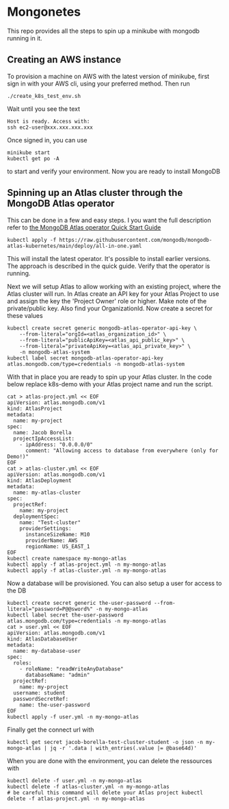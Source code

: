 # Mongonetes
This repo provides all the steps to spin up a minikube with mongodb running in it.
## Creating an AWS instance
To provision a machine on AWS with the latest version of minikube, first sign in with your AWS cli, using your preferred method. Then run
```
./create_k8s_test_env.sh
```
Wait until you see the text
```
Host is ready. Access with: 
ssh ec2-user@xxx.xxx.xxx.xxx
```
Once signed in, you can use
```
minikube start
kubectl get po -A
```
to start and verify your environment. Now you are ready to install MongoDB

## Spinning up an Atlas cluster through the MongoDB Atlas operator
This can be done in a few and easy steps. I you want the full description refer to [the MongoDB Atlas operator Quick Start Guide](https://www.mongodb.com/docs/atlas/reference/atlas-operator/ak8so-quick-start/#std-label-ak8so-quick-start-ref)
```
kubectl apply -f https://raw.githubusercontent.com/mongodb/mongodb-atlas-kubernetes/main/deploy/all-in-one.yaml
```
This will install the latest operator. It's possible to install earlier versions. The approach is described in the quick guide. Verify that the operator is running.

Next we will setup Atlas to allow working with an existing project, where the Atlas cluster will run. In Atlas create an API key for your Atlas Project to use and assign the key the 'Project Owner' role or higher. Make note of the private/public key. Also find your OrganizationId.
Now create a secret for these values
```
kubectl create secret generic mongodb-atlas-operator-api-key \
    --from-literal="orgId=<atlas_organization_id>" \
    --from-literal="publicApiKey=<atlas_api_public_key>" \
    --from-literal="privateApiKey=<atlas_api_private_key>" \
    -n mongodb-atlas-system
kubectl label secret mongodb-atlas-operator-api-key atlas.mongodb.com/type=credentials -n mongodb-atlas-system
```
With that in place you are ready to spin up your Atlas cluster. In the code below replace k8s-demo with your Atlas project name and run the script.
```
cat > atlas-project.yml << EOF 
apiVersion: atlas.mongodb.com/v1
kind: AtlasProject
metadata:
  name: my-project
spec:
  name: Jacob Borella
  projectIpAccessList:
    - ipAddress: "0.0.0.0/0"
      comment: "Allowing access to database from everywhere (only for Demo!)"
EOF
cat > atlas-cluster.yml << EOF
apiVersion: atlas.mongodb.com/v1
kind: AtlasDeployment
metadata:
  name: my-atlas-cluster
spec:
  projectRef:
    name: my-project
  deploymentSpec:
    name: "Test-cluster"
    providerSettings:
      instanceSizeName: M10
      providerName: AWS
      regionName: US_EAST_1
EOF
kubectl create namespace my-mongo-atlas
kubectl apply -f atlas-project.yml -n my-mongo-atlas
kubectl apply -f atlas-cluster.yml -n my-mongo-atlas
```

Now a database will be provisioned. You can also setup a user for access to the DB
```
kubectl create secret generic the-user-password --from-literal="password=P@@sword%" -n my-mongo-atlas
kubectl label secret the-user-password atlas.mongodb.com/type=credentials -n my-mongo-atlas
cat > user.yml << EOF
apiVersion: atlas.mongodb.com/v1
kind: AtlasDatabaseUser
metadata:
  name: my-database-user
spec:
  roles:
    - roleName: "readWriteAnyDatabase"
      databaseName: "admin"
  projectRef:
    name: my-project
  username: student
  passwordSecretRef:
    name: the-user-password
EOF
kubectl apply -f user.yml -n my-mongo-atlas
```
Finally get the connect url with
```
kubectl get secret jacob-borella-test-cluster-student -o json -n my-mongo-atlas | jq -r '.data | with_entries(.value |= @base64d)'
```
When you are done with the environment, you can delete the ressources with
```
kubectl delete -f user.yml -n my-mongo-atlas
kubectl delete -f atlas-cluster.yml -n my-mongo-atlas
# be careful this command will delete your Atlas project kubectl delete -f atlas-project.yml -n my-mongo-atlas
```


